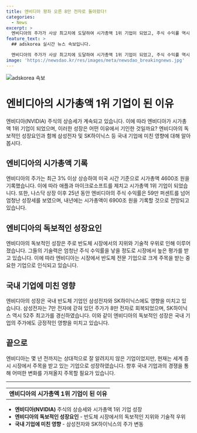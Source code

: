 ```yaml
---
title: 엔비디아 왕좌 오른 8만 전자로 돌아왔다!
categories:
  - News
excerpt: >
  엔비디아의 주가가 사상 최고치에 도달하여 시가총액 1위 기업이 되었고, 주식 수익률 역시 25년간 59만 퍼센트를 기록함. 이에 반도체 시장에서도 영향을 미치며, 삼성전자와 SK하이닉스의 주가는 상승세를 보였고, 코스피 지수는 2년 5개월 만에 최고치를 기록함. 엔비디아가 세계 증시 시장에서 중요한 기업으로 자리매김하며 국내 주식시장에도 영향을 주고 있다.
feature_text: >
  ## adskorea 실시간 뉴스 속보입니다.

  엔비디아의 주가가 사상 최고치에 도달하여 시가총액 1위 기업이 되었고, 주식 수익률 역시 25년간 59만 퍼센트를 기록함. 이에 반도체 시장에서도 영향을 미치며, 삼성전자와 SK하이닉스의 주가는 상승세를 보였고, 코스피 지수는 2년 5개월 만에 최고치를 기록함. 엔비디아가 세계 증시 시장에서 중요한 기업으로 자리매김하며 국내 주식시장에도 영향을 주고 있다.
image: 'https://newsdao.kr/res/images/meta/newsdao_breakingnews.jpg'
---
```


<p><img src="https://newsdao.kr/res/images/meta/newsdao_breakingnews.jpg" alt="adskorea 속보" /></p>

<h1>엔비디아의 시가총액 1위 기업이 된 이유</h1>

<p data-ke-size="size16">엔비디아(NVIDIA) 주식의 상승세가 계속되고 있습니다. 이에 따라 엔비디아가 시가총액 1위 기업이 되었으며, 이러한 성장은 어떤 이유에서 기인한 것일까요? 엔비디아의 독보적인 성장요인과 함께 삼성전자 및 SK하이닉스 등 국내 기업에 미친 영향에 대해 알아봅시다.</p>

<h2 data-ke-size="size26">엔비디아의 시가총액 기록</h2>

<p data-ke-size="size16">엔비디아의 주가는 최근 3% 이상 상승하여 미국 시간 기준으로 시가총액 4600조 원을 기록했습니다. 이에 따라 애플과 마이크로소프트를 제치고 시가총액 1위 기업이 되었습니다. 또한, 나스닥 상장 이후 25년 동안 엔비디아의 주식 수익률은 59만 퍼센트를 넘어 엄청난 성장세를 보였으며, 내년에는 시가총액이 6900조 원을 기록할 것으로 전망되고 있습니다.</p>

<h2 data-ke-size="size26">엔비디아의 독보적인 성장요인</h2>

<p data-ke-size="size16">엔비디아의 독보적인 성장은 주로 반도체 시장에서의 지위와 기술적 우위로 인해 이루어졌습니다. 그들의 기술력은 엄청난 주식 수익률을 낳을 정도로 시장에서 높은 평가를 받고 있습니다. 이에 따라 엔비디아는 시장에서 반도체 전문 기업으로 크게 주목을 받는 중요한 기업으로 인식되고 있습니다.</p>

<h2 data-ke-size="size26">국내 기업에 미친 영향</h2>

<p data-ke-size="size16">엔비디아의 성장은 국내 반도체 기업인 삼성전자와 SK하이닉스에도 영향을 미치고 있습니다. 삼성전자는 7만 전자에 갇혀 있던 주가가 8만 전자로 회복되었으며, SK하이닉스 역시 52주 최고가를 경신하였습니다. 이와 같이 엔비디아의 독보적인 성장은 국내 기업의 주가에도 긍정적인 영향을 미치고 있습니다.</p>

<h2 data-ke-size="size26">끝으로</h2>

<p data-ke-size="size16">엔비디아는 몇 년 전까지는 상대적으로 잘 알려지지 않은 기업이었지만, 현재는 세계 증시 시장에서 주목을 받고 있는 기업으로 성장하였습니다. 향후 국내 기업과의 경쟁을 통해 어떠한 변화를 가져올지 주목할 필요가 있습니다.</p>

<hr data-ke-size="size16">

<table>
    <tr>
        <td style="text-align: center; height: 17px;"><b>엔비디아의 시가총액 1위 기업이 된 이유</b></td>
    </tr>
</table>

<ul>
    <li><b>엔비디아(NVIDIA)</b> 주식의 상승세와 시가총액 1위 기업 성장</li>
    <li><b>엔비디아의 독보적인 성장요인</b> - 반도체 시장에서의 독보적인 지위와 기술적 우위</li>
    <li><b>국내 기업에 미친 영향</b> - 삼성전자와 SK하이닉스의 주가 변동</li>
</ul>


